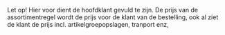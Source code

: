 Let op! Hier voor dient de hoofdklant gevuld te zijn. De prijs van de assortimentregel wordt de prijs voor de klant van de bestelling, ook al ziet de klant de prijs incl. artikelgroepopslagen, tranport enz,